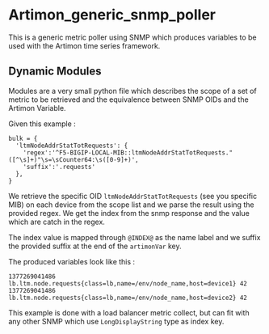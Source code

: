 Artimon_generic_snmp_poller
===========================

This is a generic metric poller using SNMP which produces variables to be used with the Artimon time series framework.

## Dynamic Modules

Modules are a very small python file which describes the scope of a set of metric to be retrieved and the equivalence between SNMP OIDs and the Artimon Variable.

Given this example : 
```
bulk = {
  'ltmNodeAddrStatTotRequests': {
    'regex':'^F5-BIGIP-LOCAL-MIB::ltmNodeAddrStatTotRequests."([^\s]+)"\s=\sCounter64:\s([0-9]+)',
    'suffix':'.requests'
  },
}

```
We retrieve the specific OID ```ltmNodeAddrStatTotRequests``` (see you specific MIB) on each device from the scope list and we parse the result using the provided regex. We get the index from the snmp response and the value which are catch in the regex.

The index value is mapped through ```@INDEX@``` as the name label and we suffix the provided suffix at the end of the ```artimonVar``` key.

The produced variables look like this : 

```
1377269041486 lb.ltm.node.requests{class=lb,name=/env/node_name,host=device1} 42
1377269041486 lb.ltm.node.requests{class=lb,name=/env/node_name,host=device2} 42
```

This example is done with a load balancer metric collect, but can fit with any other SNMP which use ```LongDisplayString``` type as index key.
